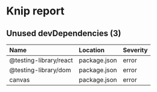 # Knip report

## Unused devDependencies (3)

| Name                   | Location     | Severity |
| :--------------------- | :----------- | :------- |
| @testing-library/react | package.json | error    |
| @testing-library/dom   | package.json | error    |
| canvas                 | package.json | error    |
